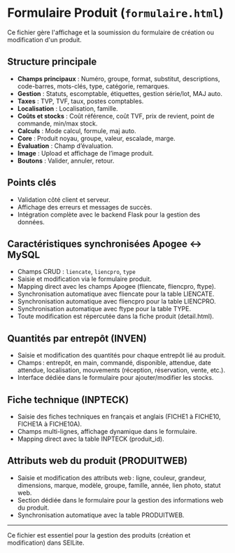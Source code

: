 # Formulaire Produit (`formulaire.html`)

Ce fichier gère l'affichage et la soumission du formulaire de création ou modification d'un produit.

## Structure principale
- **Champs principaux** : Numéro, groupe, format, substitut, descriptions, code-barres, mots-clés, type, catégorie, remarques.
- **Gestion** : Statuts, escomptable, étiquettes, gestion série/lot, MAJ auto.
- **Taxes** : TVP, TVF, taux, postes comptables.
- **Localisation** : Localisation, famille.
- **Coûts et stocks** : Coût référence, coût TVF, prix de revient, point de commande, min/max stock.
- **Calculs** : Mode calcul, formule, maj auto.
- **Core** : Produit noyau, groupe, valeur, escalade, marge.
- **Évaluation** : Champ d’évaluation.
- **Image** : Upload et affichage de l’image produit.
- **Boutons** : Valider, annuler, retour.

## Points clés
- Validation côté client et serveur.
- Affichage des erreurs et messages de succès.
- Intégration complète avec le backend Flask pour la gestion des données.

## Caractéristiques synchronisées Apogee ↔ MySQL

- Champs CRUD : `liencate`, `liencpro`, `type`
- Saisie et modification via le formulaire produit.
- Mapping direct avec les champs Apogee (fliencate, fliencpro, ftype).
- Synchronisation automatique avec fliencate pour la table LIENCATE.
- Synchronisation automatique avec fliencpro pour la table LIENCPRO.
- Synchronisation automatique avec ftype pour la table TYPE.
- Toute modification est répercutée dans la fiche produit (detail.html).

## Quantités par entrepôt (INVEN)
- Saisie et modification des quantités pour chaque entrepôt lié au produit.
- Champs : entrepôt, en main, commandé, disponible, attendue, date attendue, localisation, mouvements (réception, réservation, vente, etc.).
- Interface dédiée dans le formulaire pour ajouter/modifier les stocks.

## Fiche technique (INPTECK)
- Saisie des fiches techniques en français et anglais (FICHE1 à FICHE10, FICHE1A à FICHE10A).
- Champs multi-lignes, affichage dynamique dans le formulaire.
- Mapping direct avec la table INPTECK (produit_id).

## Attributs web du produit (PRODUITWEB)
- Saisie et modification des attributs web : ligne, couleur, grandeur, dimensions, marque, modèle, groupe, famille, année, lien photo, statut web.
- Section dédiée dans le formulaire pour la gestion des informations web du produit.
- Synchronisation automatique avec la table PRODUITWEB.

---
Ce fichier est essentiel pour la gestion des produits (création et modification) dans SEILite.
